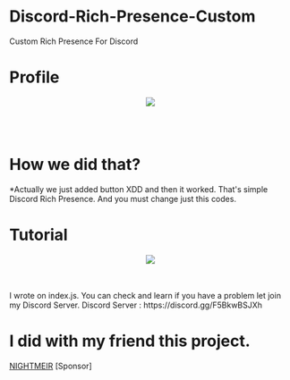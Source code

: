 # Discord-Rich-Presence-Custom
Custom Rich Presence For Discord 

# Profile
<p align="center">
<img src="https://raw.githubusercontent.com/lib-Pluton/Discord-Rich-Presence-Custom/main/image/sa.png" /></p>
<br/><br/>


# How we did that?
*Actually we just added button XDD and then it worked. That's simple Discord Rich Presence. And you must change just this codes.

# Tutorial
<p align="center">
<img src="https://raw.githubusercontent.com/lib-Pluton/Discord-Rich-Presence-Custom/main/image/tutorial.png" /></p>
<br/><br/>
I wrote on index.js. You can check and learn if you have a problem let join my Discord Server. Discord Server : https://discord.gg/F5BkwBSJXh

# I did with my friend this project.
[NIGHTMEIR](https://github.com/NIGHTMEIR) [Sponsor]
